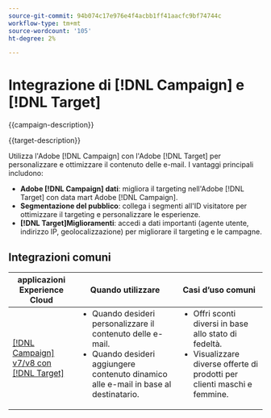 ```yaml
---
source-git-commit: 94b074c17e976e4f4acbb1ff41aacfc9bf74744c
workflow-type: tm+mt
source-wordcount: '105'
ht-degree: 2%

---
```



# Integrazione di [!DNL Campaign] e [!DNL Target]

{{campaign-description}}

{{target-description}}

Utilizza l&#39;Adobe [!DNL Campaign] con l&#39;Adobe [!DNL Target] per personalizzare e ottimizzare il contenuto delle e-mail. I vantaggi principali includono:

+ **Adobe [!DNL Campaign] dati**: migliora il targeting nell&#39;Adobe [!DNL Target] con data mart Adobe [!DNL Campaign].
+ **Segmentazione del pubblico**: collega i segmenti all&#39;ID visitatore per ottimizzare il targeting e personalizzare le esperienze.
+ **[!DNL Target]Miglioramenti**: accedi a dati importanti (agente utente, indirizzo IP, geolocalizzazione) per migliorare il targeting e le campagne.

## Integrazioni comuni

<table>
    <thead>
        <tr>
            <th>applicazioni Experience Cloud</th>
            <th>Quando utilizzare</th>
            <th>Casi d’uso comuni</th>
        </tr>
    </thead>
    <tbody>
        <tr>
            <td><a href="https://experienceleague.adobe.com/docs/campaign-classic-learn/tutorials/integrating/target-integration.html" target="_blank" rel="noreferrer">[!DNL Campaign] v7/v8 con [!DNL Target]</a></td>
            <td>
                <ul style="margin-top: 0;">
                    <li>Quando desideri personalizzare il contenuto delle e-mail.</li>
                    <li>Quando desideri aggiungere contenuto dinamico alle e-mail in base al destinatario.</li>
                </ul>
            </td>
            <td>
              <ul style="margin-top: 0;">
                <li>Offri sconti diversi in base allo stato di fedeltà. </li>
                <li>Visualizzare diverse offerte di prodotti per clienti maschi e femmine.
              </ul>
            </td>
        </tr>     
    </tbody>          
</table>

